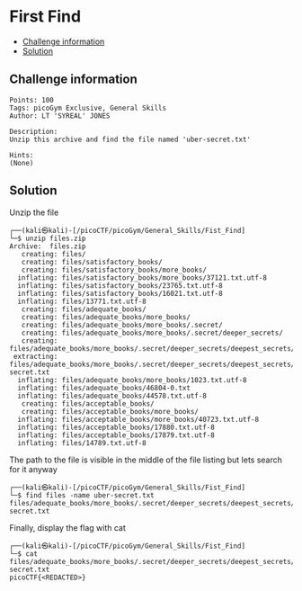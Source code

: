 # First Find

- [Challenge information](First_Find.md#challenge-information)
- [Solution](First_Find.md#solution)

## Challenge information
```
Points: 100
Tags: picoGym Exclusive, General Skills
Author: LT 'SYREAL' JONES

Description:
Unzip this archive and find the file named 'uber-secret.txt'

Hints:
(None)
```

## Solution

Unzip the file
```
┌──(kali㉿kali)-[/picoCTF/picoGym/General_Skills/Fist_Find]
└─$ unzip files.zip 
Archive:  files.zip
   creating: files/
   creating: files/satisfactory_books/
   creating: files/satisfactory_books/more_books/
  inflating: files/satisfactory_books/more_books/37121.txt.utf-8  
  inflating: files/satisfactory_books/23765.txt.utf-8  
  inflating: files/satisfactory_books/16021.txt.utf-8  
  inflating: files/13771.txt.utf-8   
   creating: files/adequate_books/
   creating: files/adequate_books/more_books/
   creating: files/adequate_books/more_books/.secret/
   creating: files/adequate_books/more_books/.secret/deeper_secrets/
   creating: files/adequate_books/more_books/.secret/deeper_secrets/deepest_secrets/
 extracting: files/adequate_books/more_books/.secret/deeper_secrets/deepest_secrets/uber-secret.txt  
  inflating: files/adequate_books/more_books/1023.txt.utf-8  
  inflating: files/adequate_books/46804-0.txt  
  inflating: files/adequate_books/44578.txt.utf-8  
   creating: files/acceptable_books/
   creating: files/acceptable_books/more_books/
  inflating: files/acceptable_books/more_books/40723.txt.utf-8  
  inflating: files/acceptable_books/17880.txt.utf-8  
  inflating: files/acceptable_books/17879.txt.utf-8  
  inflating: files/14789.txt.utf-8   
```

The path to the file is visible in the middle of the file listing but lets search for it anyway
```
┌──(kali㉿kali)-[/picoCTF/picoGym/General_Skills/Fist_Find]
└─$ find files -name uber-secret.txt
files/adequate_books/more_books/.secret/deeper_secrets/deepest_secrets/uber-secret.txt
```

Finally, display the flag with cat
```
┌──(kali㉿kali)-[/picoCTF/picoGym/General_Skills/Fist_Find]
└─$ cat files/adequate_books/more_books/.secret/deeper_secrets/deepest_secrets/uber-secret.txt
picoCTF{<REDACTED>}
```
